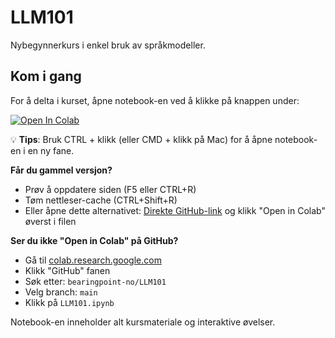 # LLM101
Nybegynnerkurs i enkel bruk av språkmodeller.

## Kom i gang

For å delta i kurset, åpne notebook-en ved å klikke på knappen under:

[![Open In Colab](https://colab.research.google.com/assets/colab-badge.svg)](https://colab.research.google.com/github/bearingpoint-no/LLM101/blob/main/course/LLM101.ipynb)

💡 **Tips**: Bruk CTRL + klikk (eller CMD + klikk på Mac) for å åpne notebook-en i en ny fane.

**Får du gammel versjon?** 
- Prøv å oppdatere siden (F5 eller CTRL+R)
- Tøm nettleser-cache (CTRL+Shift+R)
- Eller åpne dette alternativet: [Direkte GitHub-link](https://github.com/bearingpoint-no/LLM101/blob/main/course/LLM101.ipynb) og klikk "Open in Colab" øverst i filen

**Ser du ikke "Open in Colab" på GitHub?**
- Gå til [colab.research.google.com](https://colab.research.google.com)
- Klikk "GitHub" fanen
- Søk etter: `bearingpoint-no/LLM101`
- Velg branch: `main`
- Klikk på `LLM101.ipynb`

Notebook-en inneholder alt kursmateriale og interaktive øvelser.

